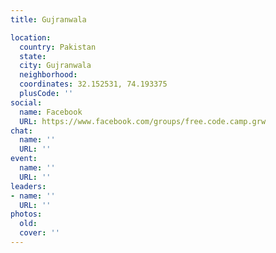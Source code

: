 ```yaml
---
title: Gujranwala

location:
  country: Pakistan
  state: 
  city: Gujranwala
  neighborhood: 
  coordinates: 32.152531, 74.193375
  plusCode: ''
social:
  name: Facebook
  URL: https://www.facebook.com/groups/free.code.camp.grw
chat:
  name: ''
  URL: ''
event:
  name: ''
  URL: ''
leaders:
- name: ''
  URL: ''
photos:
  old: 
  cover: ''
---
```

